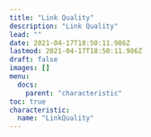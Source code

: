```yaml
---
title: "Link Quality"
description: "Link Quality"
lead: ""
date: 2021-04-17T18:50:11.986Z
lastmod: 2021-04-17T18:50:11.986Z
draft: false
images: []
menu:
  docs:
    parent: "characteristic"
toc: true
characteristic:
  name: "LinkQuality"
---
```

